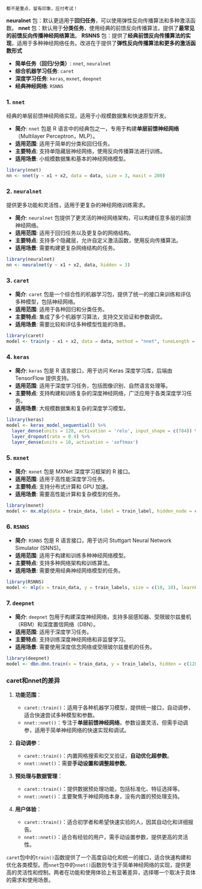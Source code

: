 `都不是重点，留有印象，应付考试！`

**neuralnet** 包：默认更适用于**回归任务**，可以使用弹性反向传播算法和多种激活函数。
**nnet** 包：默认用于**分类任务**，使用经典的前馈反向传播算法，提供了**最常见的前馈反向传播神经网络算法**。
**RSNNS** 包：提供了**经典前馈反向传播算法的实现**，适用于多种神经网络任务。改进在于提供了**弹性反向传播算法和更多的激活函数形式**


- **简单任务（回归/分类）**: `nnet`, `neuralnet`
- **综合机器学习任务**: `caret`
- **深度学习任务**: `keras`, `mxnet`, `deepnet`
- **经典神经网络**: `RSNNS`

### 1. `nnet`
经典的单层前馈神经网络实现，适用于小规模数据集和快速原型开发。
- **简介**: `nnet` 包是 R 语言中的经典包之一，专用于构建**单层前馈神经网络**（Multilayer Perceptron，MLP）。
- **适用范围**: 适用于简单的分类和回归任务。
- **主要特点**: 支持单隐藏层神经网络，使用反向传播算法进行训练。
- **适用场景**: 小规模数据集和基本的神经网络模型。

```r
library(nnet)
nn <- nnet(y ~ x1 + x2, data = data, size = 3, maxit = 200)
```

### 2. `neuralnet`
提供更多功能和灵活性，适用于更复杂的神经网络训练需求。
- **简介**: `neuralnet` 包提供了更灵活的神经网络架构，可以构建任意多层的前馈神经网络。
- **适用范围**: 适用于回归任务以及更复杂的网络结构。
- **主要特点**: 支持多个隐藏层，允许自定义激活函数，使用反向传播算法。
- **适用场景**: 需要构建更复杂网络结构的任务。

```r
library(neuralnet)
nn <- neuralnet(y ~ x1 + x2, data, hidden = 3)
```

### 3. `caret`
- **简介**: `caret` 包是一个综合性的机器学习包，提供了统一的接口来训练和评估多种模型，包括神经网络。
- **适用范围**: 适用于各种回归和分类任务。
- **主要特点**: 集成了多个机器学习算法，支持交叉验证和参数调优。
- **适用场景**: 需要比较和评估多种模型性能的场景。

```r
library(caret)
model <- train(y ~ x1 + x2, data = data, method = "nnet", tuneLength = 5)
```

### 4. `keras`
- **简介**: `keras` 包是 R 语言接口，用于访问 Keras 深度学习库，后端由 TensorFlow 提供支持。
- **适用范围**: 适用于深度学习任务，包括图像识别、自然语言处理等。
- **主要特点**: 支持构建和训练复杂的深度神经网络，广泛应用于各类深度学习任务。
- **适用场景**: 大规模数据集和复杂的深度学习模型。

```r
library(keras)
model <- keras_model_sequential() %>%
  layer_dense(units = 128, activation = 'relu', input_shape = c(784)) %>%
  layer_dropout(rate = 0.4) %>%
  layer_dense(units = 10, activation = 'softmax')
```

### 5. `mxnet`
- **简介**: `mxnet` 包是 MXNet 深度学习框架的 R 接口。
- **适用范围**: 适用于高性能深度学习任务。
- **主要特点**: 支持分布式计算和 GPU 加速。
- **适用场景**: 需要高性能计算和复杂模型的任务。

```r
library(mxnet)
model <- mx.mlp(data = train_data, label = train_label, hidden_node = c(128, 64), out_node = 10, out_activation = "softmax", num.round = 10, array.batch.size = 100, learning.rate = 0.07, momentum = 0.9, eval.metric = mx.metric.accuracy)
```

### 6. `RSNNS`
- **简介**: `RSNNS` 包是 R 语言接口，用于访问 Stuttgart Neural Network Simulator (SNNS)。
- **适用范围**: 适用于构建和训练多种神经网络模型。
- **主要特点**: 支持多种网络架构和训练算法。
- **适用场景**: 需要使用经典神经网络模型的任务。

```r
library(RSNNS)
model <- mlp(x = train_data, y = train_labels, size = c(10, 10), learnFuncParams = c(0.1), maxit = 100)
```

### 7. `deepnet`
- **简介**: `deepnet` 包用于构建深度神经网络，支持多层感知器、受限玻尔兹曼机（RBM）和深度置信网络（DBN）。
- **适用范围**: 适用于深度学习任务。
- **主要特点**: 支持训练深度神经网络和非监督学习。
- **适用场景**: 需要使用深度信念网络或受限玻尔兹曼机的任务。

```r
library(deepnet)
model <- dbn.dnn.train(x = train_data, y = train_labels, hidden = c(128, 64))
```


### caret和nnet的差异
1. **功能范围**：
    
    - `caret::train()`：适用于各种机器学习模型，提供统一接口，自动调参，适合快速尝试多种模型和参数。
    - `nnet::nnet()`：专注于**单层前馈神经网络**，参数设置灵活，但需手动调参，适用于简单神经网络的快速实现和调试。
2. **自动调参**：
    
    - `caret::train()`：内置网格搜索和交叉验证，**自动优化超参数**。
    - `nnet::nnet()`：需要**手动设置和调整超参数**。
3. **预处理与数据管理**：
    
    - `caret::train()`：提供数据预处理功能，包括标准化、特征选择等。
    - `nnet::nnet()`：主要聚焦于神经网络本身，没有内置的预处理支持。
4. **用户体验**：
    
    - `caret::train()`：适合初学者和希望快速实验的人，因其自动化和详细报告。
    - `nnet::nnet()`：适合有经验的用户，需手动设置参数，提供更高的灵活性。

`caret`包中的`train()`函数提供了一个高度自动化和统一的接口，适合快速构建和优化各类模型。而`nnet`包中的`nnet()`函数则专注于简单神经网络的实现，提供更高的灵活性和控制。两者在功能和使用体验上有显著差异，选择哪一个取决于具体的需求和使用场景。